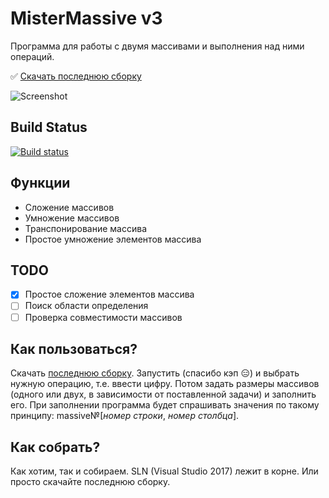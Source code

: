 # MisterMassive v3
Программа для работы с двумя массивами и выполнения над ними операций.

:white_check_mark: [Скачать последнюю сборку](https://ci.appveyor.com/project/levohup/mistermassive/build/artifacts)

![Screenshot](http://i.imgur.com/zBSis3t.png)

## Build Status
[![Build status](https://ci.appveyor.com/api/projects/status/vjyaflvxf2xj5700?svg=true)](https://ci.appveyor.com/project/levohup/mistermassive)

## Функции
* Сложение массивов
* Умножение массивов
* Транспонирование массива
* Простое умножение элементов массива

## TODO
- [x] Простое сложение элементов массива
- [ ] Поиск области определения
- [ ] Проверка совместимости массивов

## Как пользоваться?
Скачать [последнюю сборку](https://ci.appveyor.com/project/levohup/mistermassive/build/artifacts). Запустить (спасибо кэп  :expressionless:) и выбрать нужную операцию, т.е. ввести цифру. Потом задать размеры массивов (одного или двух, в зависимости от поставленной задачи) и заполнить его. При заполнении программа будет спрашивать значения по такому принципу: massive№[*номер строки*, *номер столбца*].

## Как собрать?
Как хотим, так и собираем. SLN (Visual Studio 2017) лежит в корне. Или просто скачайте последнюю сборку.
